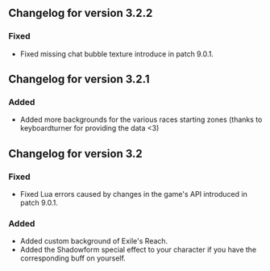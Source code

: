 ## Changelog for version 3.2.2

### Fixed

- Fixed missing chat bubble texture introduce in patch 9.0.1.

## Changelog for version 3.2.1

### Added

- Added more backgrounds for the various races starting zones (thanks to keyboardturner for providing the data <3)

## Changelog for version 3.2

### Fixed

- Fixed Lua errors caused by changes in the game's API introduced in patch 9.0.1.

### Added

- Added custom background of Exile's Reach.
- Added the Shadowform special effect to your character if you have the corresponding buff on yourself.